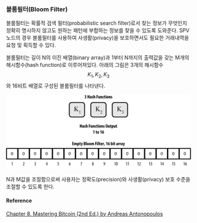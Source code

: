 ### 블룸필터\(Bloom Filter\)

블룸필터는 확률적 검색 필터\(probabilistic search filter\)로서 찾는 정보가 무엇인지 정확히 명시하지 않고도 원하는 패턴에 부합하는 정보를 찾을 수 있도록 도와준다. SPV 노드의 경우 블룸필터를 사용하여 사생활\(privacy\)을 보호하면서도 필요한 거래내역을 요청 및 획득할 수 있다. 

블룸필터는 길이 N의 이진 배열\(binary array\)과 1부터 N까지의 출력값을 갖는 M개의 해시함수\(hash function\)로 이루어져있다. 아래의 그림은 3개의 해시함수 $$K_1, K_2, K_3$$와 16비트 배열로 구성된 블룸필터를 나타낸다.

 ![](/assets/mbc2_0808.png)





N과 M값을 조절함으로써 사용자는 정확도\(precision\)와 사생활\(privacy\) 보호 수준을 조절할 수 있도록 한다.

#### Reference

[Chapter 8. Mastering Bitcoin \(2nd Ed.\) by Andreas Antonopoulos](https://github.com/bitcoinbook/bitcoinbook/blob/second_edition/ch08.asciidoc)

